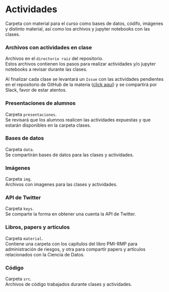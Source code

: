 # Actividades
Carpeta con material para el curso como bases de datos, códifo, imágenes y distinto material, así como los archivos y jupyter notebooks con las clases.

### Archivos con actividades en clase
Archivos en el `directorio raiz` del repositorio.  
Estos archivos contienen los pasos para realizar actividades y/o jupyter notebooks a revisar durante las clases.

Al finalizar cada clase se levantará un `Issue` con las actividades pendientes en el repositorio de GitHub de la materia ([click aquí](https://github.com/vcuspinera/UDG_MCD_Project_Dev_II/issues)) y se compartirá por Slack, favor de estar atentos.

### Presentaciones de alumnos
Carpeta `presentaciones`.  
Se revisará que los alumnos realicen las actividades expuestas y que estarán disponibles en la carpeta clases.

### Bases de datos
Carpeta `data`.  
Se compartirán bases de datos para las clases y actividades.

### Imágenes
Carpeta `img`.  
Archivos con imagenes para las clases y actividades.

### API de Twitter
Carpeta `keys`.  
Se comparte la forma en obtener una cuenta la API de Twitter.

### Libros, papers y artículos
Carpeta `material`.  
Contiene una carpeta con los capítulos del libro PMI-RMP para administración de riesgos, y otra para compartir papers y artículos relacionados con la Ciencia de Datos.

### Código
Carpeta `src`.  
Archivos de código trabajados durante clases y actividades.
